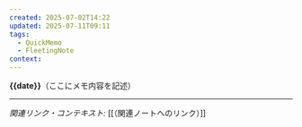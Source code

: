 ```yaml
---
created: 2025-07-02T14:22
updated: 2025-07-11T09:11
tags:
  - QuickMemo
  - FleetingNote
context: 
---
```


**{{date}}**（ここにメモ内容を記述）

---

*関連リンク・コンテキスト:* [[（関連ノートへのリンク）]]